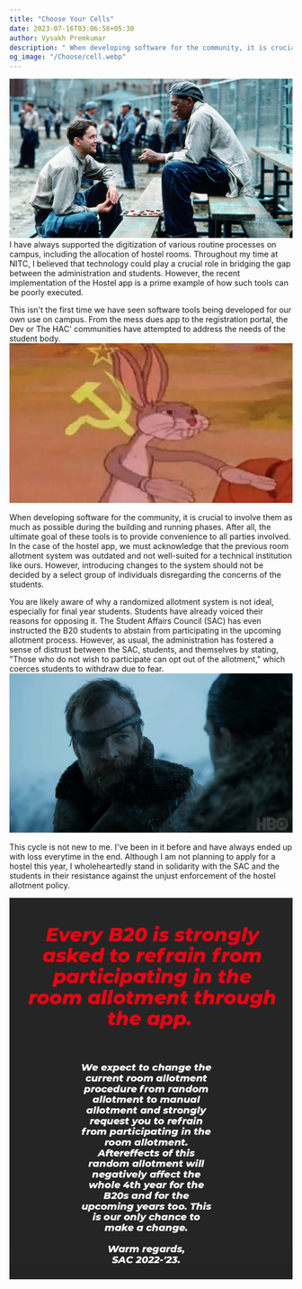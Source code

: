 ```yaml
---
title: "Choose Your Cells"
date: 2023-07-16T03:06:58+05:30
author: Vysakh Premkumar 
description: " When developing software for the community, it is crucial to involve them as much as possible during the building and running phases."
og_image: "/Choose/cell.webp" 
---
```


![](/Posts/Choose/cell.webp)
I have always supported the digitization of various routine processes on campus, including the allocation of hostel rooms. Throughout my time at NITC, I believed that technology could play a crucial role in bridging the gap between the administration and students. However, the recent implementation of the Hostel app is a prime example of how such tools can be poorly executed.

This isn't the first time we have seen software tools being developed for our own use on campus. From the mess dues app to the registration portal, the Dev or The HAC' communities have attempted to address the needs of the student body.
![](/Posts/Choose/community.jpg)

When developing software for the community, it is crucial to involve them as much as possible during the building and running phases. After all, the ultimate goal of these tools is to provide convenience to all parties involved. In the case of the hostel app, we must acknowledge that the previous room allotment system was outdated and not well-suited for a technical institution like ours. However, introducing changes to the system should not be decided by a select group of individuals disregarding the concerns of the students.

You are likely aware of why a randomized allotment system is not ideal, especially for final year students. Students have already voiced their reasons for opposing it. The Student Affairs Council (SAC) has even instructed the B20 students to abstain from participating in the upcoming allotment process. However, as usual, the administration has fostered a sense of distrust between the SAC, students, and themselves by stating, "Those who do not wish to participate can opt out of the allotment," which coerces students to withdraw due to fear.
![](/Posts/Choose/loss.webp)

This cycle is not new to me. I've been in it before and have always ended up with loss everytime in the end. Although I am not planning to apply for a hostel this year, I wholeheartedly stand in solidarity with the SAC and the students in their resistance against the unjust enforcement of the hostel allotment policy.  


![](/Posts/Choose/solidarity.jpeg)

